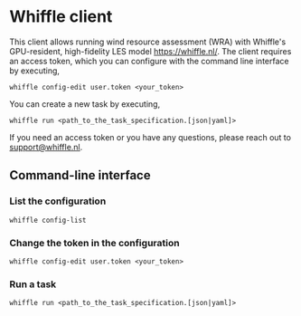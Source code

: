 # Whiffle client

This client allows running wind resource assessment (WRA) with Whiffle's GPU-resident, high-fidelity LES model <https://whiffle.nl/>. 
The client requires an access token, which you can configure with the command line interface by executing,

`whiffle config-edit user.token <your_token>`

You can create a new task by executing,

`whiffle run <path_to_the_task_specification.[json|yaml]>`

If you need an access token or you have any questions, please reach out to <support@whiffle.nl>.

## Command-line interface

### List the configuration

`whiffle config-list`

### Change the token in the configuration

`whiffle config-edit user.token <your_token>`

### Run a task

`whiffle run <path_to_the_task_specification.[json|yaml]>`